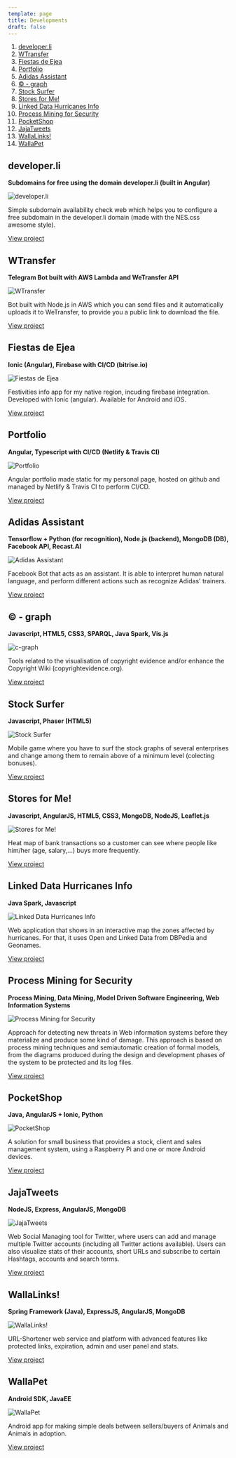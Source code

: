 ```yaml
---
template: page
title: Developments
draft: false
---
```


1. [ developer.li ](#devli)
2. [ WTransfer ](#wtransfer)
3. [ Fiestas de Ejea ](#fiestasejea)
4. [ Portfolio ](#portfolio)
5. [ Adidas Assistant ](#adi)
6. [ © - graph ](#cgraph)
7. [ Stock Surfer ](#stocksurfer)
8. [ Stores for Me! ](#storesforme)
9. [ Linked Data Hurricanes Info ](#linkeddata)
10. [ Process Mining for Security ](#processmining)
11. [ PocketShop ](#pocketshop)
12. [ JajaTweets ](#jajatweets)
13. [ WallaLinks! ](#wallalinks)
14. [ WallaPet ](#wallapet)

<a name="devli"></a>
## developer.li

**Subdomains for free using the domain developer.li (built in Angular)**

![developer.li](https://pirac.es/assets/img/developerli.png)

Simple subdomain availability check web which helps you to configure a free subdomain in the developer.li domain (made with the NES.css awesome style).

[View project](https://developer.li/)

<a name="wtransfer"></a>
## WTransfer

**Telegram Bot built with AWS Lambda and WeTransfer API**

![WTransfer](https://pirac.es/assets/img/wtransfer.png)

Bot built with Node.js in AWS which you can send files and it automatically uploads it to WeTransfer, to provide you a public link to download the file.

[View project](https://t.me/wtransfer_bot)

<a name="fiestasejea"></a>
## Fiestas de Ejea

**Ionic (Angular), Firebase with CI/CD (bitrise.io)**

![Fiestas de Ejea](https://pirac.es/assets/img/fiestas.png)

Festivities info app for my native region, incuding firebase integration. Developed with Ionic (angular). Available for Android and iOS.

[View project](https://github.com/piraces/fiestasEjea)

<a name="portfolio"></a>
## Portfolio

**Angular, Typescript with CI/CD (Netlify & Travis CI)**

![Portfolio](https://pirac.es/assets/img/portfolio.png)

Angular portfolio made static for my personal page, hosted on github and managed by Netlify & Travis CI to perform CI/CD.

[View project](https://github.com/piraces/portfolio)

<a name="adi"></a>
## Adidas Assistant

**Tensorflow + Python (for recognition), Node.js (backend), MongoDB (DB), Facebook API, Recast.AI**

![Adidas Assistant](https://pirac.es/assets/img/adi.png)

Facebook Bot that acts as an assistant. It is able to interpret human natural language, and perform different actions such as recognize Adidas' trainers.

[View project](https://github.com/Bozaneros/AdidasAssistant)

<a name="cgraph"></a>
## © - graph

**Javascript, HTML5, CSS3, SPARQL, Java Spark, Vis.js**

![c-graph](https://pirac.es/assets/img/c-graph.png)

Tools related to the visualisation of copyright evidence and/or enhance the Copyright Wiki (copyrightevidence.org).

[View project](https://github.com/ismaro3/c-graph)

<a name="stocksurfer"></a>
## Stock Surfer

**Javascript, Phaser (HTML5)**

![Stock Surfer](https://pirac.es/assets/img/stocksurfer.png)

Mobile game where you have to surf the stock graphs of several enterprises and change among them to remain above of a minimum level (colecting bonuses).

[View project](https://github.com/albertomg994/Stock-Surfer)

<a name="storesforme"></a>
## Stores for Me!

**Javascript, AngularJS, HTML5, CSS3, MongoDB, NodeJS, Leaflet.js**

![Stores for Me!](https://pirac.es/assets/img/stores4me.png)

Heat map of bank transactions so a customer can see where people like him/her (age, salary,...) buys more frequently.

[View project](http://devpost.com/software/stores4me)

<a name="linkeddata"></a>
## Linked Data Hurricanes Info

**Java Spark, Javascript**

![Linked Data Hurricanes Info](https://pirac.es/assets/img/keystone.png)

Web application that shows in an interactive map the zones affected by hurricanes. For that, it uses Open and Linked Data from DBPedia and Geonames.

[View project](https://github.com/borjaeg/keystone)

<a name="processmining"></a>
## Process Mining for Security

**Process Mining, Data Mining, Model Driven Software Engineering, Web Information Systems**

![Process Mining for Security](https://pirac.es/assets/img/pms.png)

Approach for detecting new threats in Web information systems before they materialize and produce some kind of damage. This approach is based on process mining techniques and semiautomatic creation of formal models, from the diagrams produced during the design and development phases of the system to be protected and its log files.

[View project](http://sid.cps.unizar.es/PMS/)

<a name="pocketshop"></a>
## PocketShop

**Java, AngularJS + Ionic, Python**

![PocketShop](https://pirac.es/assets/img/pocketshop.png)

A solution for small business that provides a stock, client and sales management system, using a Raspberry Pi and one or more Android devices.

[View project](https://github.com/WallaTeam/FinApps15-App)

<a name="jajatweets"></a>
## JajaTweets

**NodeJS, Express, AngularJS, MongoDB**

![JajaTweets](https://pirac.es/assets/img/jajaTweets.png)

Web Social Managing tool for Twitter, where users can add and manage multiple Twitter accounts (including all Twitter actions available). Users can also visualize stats of their accounts, short URLs and subscribe to certain Hashtags, accounts and search terms.

[View project](https://github.com/piraces/JajaTweets)

<a name="wallalinks"></a>
## WallaLinks!

**Spring Framework (Java), ExpressJS, AngularJS, MongoDB**

![WallaLinks!](https://pirac.es/assets/img/wallalinks.png)

URL-Shortener web service and platform with advanced features like protected links, expiration, admin and user panel and stats.

[View project](https://github.com/WallaTeam/WallaLinks)

<a name="wallapet"></a>
## WallaPet

**Android SDK, JavaEE**

![WallaPet](https://pirac.es/assets/img/wallapet.png)

Android app for making simple deals between sellers/buyers of Animals and Animals in adoption.

[View project](https://github.com/WallaTeam/Wallapet)
